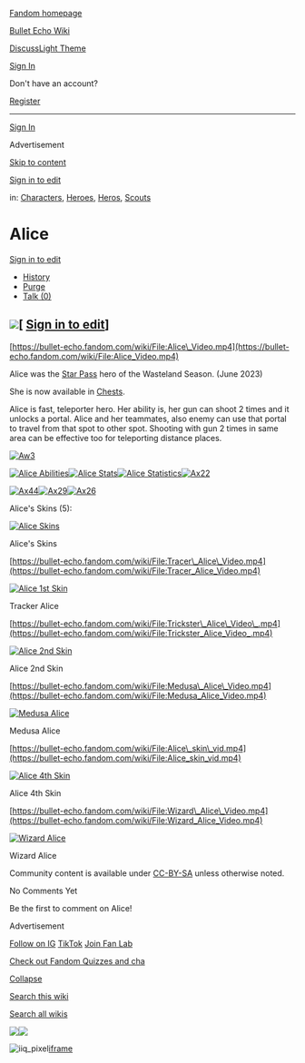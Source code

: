 [Fandom homepage](https://www.fandom.com/)

[Bullet Echo Wiki](https://bullet-echo.fandom.com/)

[Discuss](https://bullet-echo.fandom.com/f "Discuss")[Light Theme](https://bullet-echo.fandom.com/wiki/Alice# "Light Theme")

[Sign In](https://auth.fandom.com/signin?source=mw&redirect=https%3A%2F%2Fbullet-echo.fandom.com%2Fwiki%2FAlice)

Don't have an account?

[Register](https://auth.fandom.com/register?source=mw&redirect=https%3A%2F%2Fbullet-echo.fandom.com%2Fwiki%2FAlice)

* * *

[Sign In](https://auth.fandom.com/signin?source=mw&redirect=https%3A%2F%2Fbullet-echo.fandom.com%2Fwiki%2FAlice)

Advertisement

[Skip to content](https://bullet-echo.fandom.com/wiki/Alice#page-header)

[Sign in to edit](https://auth.fandom.com/signin?redirect=https%3A%2F%2Fbullet-echo.fandom.com%2Fwiki%2FAlice%3Fveaction%3Dedit&uselang=en)

in: [Characters](https://bullet-echo.fandom.com/wiki/Category:Characters "Category:Characters"), [Heroes](https://bullet-echo.fandom.com/wiki/Category:Heroes "Category:Heroes"), [Heros](https://bullet-echo.fandom.com/wiki/Category:Heros "Category:Heros"), [Scouts](https://bullet-echo.fandom.com/wiki/Category:Scouts "Category:Scouts")

# Alice

[Sign in to edit](https://auth.fandom.com/signin?redirect=https%3A%2F%2Fbullet-echo.fandom.com%2Fwiki%2FAlice%3Fveaction%3Dedit&uselang=en)

- [History](https://bullet-echo.fandom.com/wiki/Alice?action=history)
- [Purge](https://bullet-echo.fandom.com/wiki/Alice?action=purge)
- [Talk (0)](https://bullet-echo.fandom.com/wiki/Talk:Alice?action=edit&redlink=1)

## [![](https://static.wikia.nocookie.net/bullet-echo/images/d/de/Alice_in_lobby.jpg/revision/latest?cb=20240818202713)](https://static.wikia.nocookie.net/bullet-echo/images/d/de/Alice_in_lobby.jpg/revision/latest?cb=20240818202713)\[ [Sign in to edit](https://auth.fandom.com/signin?redirect=https%3A%2F%2Fbullet-echo.fandom.com%2Fwiki%2FAlice%3Fveaction%3Dedit%26section%3D1&uselang=en "Sign in to edit")\]

[https://bullet-echo.fandom.com/wiki/File:Alice\_Video.mp4](https://bullet-echo.fandom.com/wiki/File:Alice_Video.mp4)

Alice was the [Star Pass](https://bullet-echo.fandom.com/wiki/Star_Pass "Star Pass") hero of the Wasteland Season. (June 2023)

She is now available in [Chests](https://bullet-echo.fandom.com/wiki/Chests "Chests").

Alice is fast, teleporter hero. Her ability is, her gun can shoot 2 times and it unlocks a portal. Alice and her teammates, also enemy can use that portal to travel from that spot to other spot. Shooting with gun 2 times in same area can be effective too for teleporting distance places.

[![Aw3](https://static.wikia.nocookie.net/bullet-echo/images/d/d2/Aw3.png/revision/latest?cb=20241129102538)](https://static.wikia.nocookie.net/bullet-echo/images/d/d2/Aw3.png/revision/latest?cb=20241129102538)

[![Alice Abilities ](https://static.wikia.nocookie.net/bullet-echo/images/0/01/Alice_Abilities_.jpg/revision/latest?cb=20240819142008)](https://static.wikia.nocookie.net/bullet-echo/images/0/01/Alice_Abilities_.jpg/revision/latest?cb=20240819142008)[![Alice Stats](https://static.wikia.nocookie.net/bullet-echo/images/5/5b/Alice_Stats.jpg/revision/latest?cb=20240819142012)](https://static.wikia.nocookie.net/bullet-echo/images/5/5b/Alice_Stats.jpg/revision/latest?cb=20240819142012)[![Alice Statistics ](https://static.wikia.nocookie.net/bullet-echo/images/0/02/Alice_Statistics_.jpg/revision/latest?cb=20240819142013)](https://static.wikia.nocookie.net/bullet-echo/images/0/02/Alice_Statistics_.jpg/revision/latest?cb=20240819142013)[![Ax22](https://static.wikia.nocookie.net/bullet-echo/images/4/48/Ax22.png/revision/latest?cb=20241129113925)](https://static.wikia.nocookie.net/bullet-echo/images/4/48/Ax22.png/revision/latest?cb=20241129113925)

[![Ax44](https://static.wikia.nocookie.net/bullet-echo/images/d/d1/Ax44.png/revision/latest?cb=20241129114249)](https://static.wikia.nocookie.net/bullet-echo/images/d/d1/Ax44.png/revision/latest?cb=20241129114249)[![Ax29](https://static.wikia.nocookie.net/bullet-echo/images/6/62/Ax29.png/revision/latest?cb=20241129113928)](https://static.wikia.nocookie.net/bullet-echo/images/6/62/Ax29.png/revision/latest?cb=20241129113928)[![Ax26](https://static.wikia.nocookie.net/bullet-echo/images/6/63/Ax26.png/revision/latest?cb=20241129113928)](https://static.wikia.nocookie.net/bullet-echo/images/6/63/Ax26.png/revision/latest?cb=20241129113928)

Alice's Skins (5):

[![Alice Skins](https://static.wikia.nocookie.net/bullet-echo/images/a/a9/Alice_Skins.jpg/revision/latest?cb=20240818161400)](https://static.wikia.nocookie.net/bullet-echo/images/a/a9/Alice_Skins.jpg/revision/latest?cb=20240818161400)

Alice's Skins

[https://bullet-echo.fandom.com/wiki/File:Tracer\_Alice\_Video.mp4](https://bullet-echo.fandom.com/wiki/File:Tracer_Alice_Video.mp4)

[![Alice 1st Skin](https://static.wikia.nocookie.net/bullet-echo/images/7/72/Alice_1st_Skin.jpg/revision/latest?cb=20240818161505)](https://static.wikia.nocookie.net/bullet-echo/images/7/72/Alice_1st_Skin.jpg/revision/latest?cb=20240818161505)

Tracker Alice

[https://bullet-echo.fandom.com/wiki/File:Trickster\_Alice\_Video\_.mp4](https://bullet-echo.fandom.com/wiki/File:Trickster_Alice_Video_.mp4)

[![Alice 2nd Skin](https://static.wikia.nocookie.net/bullet-echo/images/b/bf/Alice_2nd_Skin.jpg/revision/latest?cb=20240818161615)](https://static.wikia.nocookie.net/bullet-echo/images/b/bf/Alice_2nd_Skin.jpg/revision/latest?cb=20240818161615)

Alice 2nd Skin

[https://bullet-echo.fandom.com/wiki/File:Medusa\_Alice\_Video.mp4](https://bullet-echo.fandom.com/wiki/File:Medusa_Alice_Video.mp4)

[![Medusa Alice](https://static.wikia.nocookie.net/bullet-echo/images/3/3a/Medusa_Alice.jpg/revision/latest?cb=20240818161710)](https://static.wikia.nocookie.net/bullet-echo/images/3/3a/Medusa_Alice.jpg/revision/latest?cb=20240818161710)

Medusa Alice

[https://bullet-echo.fandom.com/wiki/File:Alice\_skin\_vid.mp4](https://bullet-echo.fandom.com/wiki/File:Alice_skin_vid.mp4)

[![Alice 4th Skin](https://static.wikia.nocookie.net/bullet-echo/images/b/bc/Alice_4th_Skin.jpg/revision/latest?cb=20240818161750)](https://static.wikia.nocookie.net/bullet-echo/images/b/bc/Alice_4th_Skin.jpg/revision/latest?cb=20240818161750)

Alice 4th Skin

[https://bullet-echo.fandom.com/wiki/File:Wizard\_Alice\_Video.mp4](https://bullet-echo.fandom.com/wiki/File:Wizard_Alice_Video.mp4)

[![Wizard Alice](https://static.wikia.nocookie.net/bullet-echo/images/b/bb/Wizard_Alice.jpg/revision/latest?cb=20240818161834)](https://static.wikia.nocookie.net/bullet-echo/images/b/bb/Wizard_Alice.jpg/revision/latest?cb=20240818161834)

Wizard Alice

Community content is available under [CC-BY-SA](https://www.fandom.com/licensing) unless otherwise noted.

No Comments Yet

Be the first to comment on Alice!

Advertisement

[Follow on IG](https://bit.ly/FandomIG) [TikTok](https://bit.ly/TikTokFandom) [Join Fan Lab](https://bit.ly/FanLabWikiBar)

[Check out Fandom Quizzes and cha](https://bit.ly/WBTrivia2)

[Collapse](https://bullet-echo.fandom.com/wiki/Alice# "Collapse")

[Search this wiki](https://bullet-echo.fandom.com/wiki/Special:Search?scope=internal&query=&h=1&isFromHighlightActions=on)

[Search all wikis](https://bullet-echo.fandom.com/wiki/Special:Search?scope=cross-wiki&query=&h=1&isFromHighlightActions=on)

![](https://idsync.rlcdn.com/712315.gif?partner_uid=4de28751-a349-4ab6-9f6a-3c34e927b8c7)![](https://pixel.tapad.com/idsync/ex/receive?partner_id=3442&partner_device_id=4de28751-a349-4ab6-9f6a-3c34e927b8c7&partner_url=https://services.fandom.com/identity-storage/external/experian/receiveid/f89582c4-d2a0-40c3-82d6-ab51a409e309?id=${TA_DEVICE_ID}&partner=TAPAD)

![iiq_pixel](https://sync.intentiq.com/profiles_engine/ProfilesEngineServlet?at=20&mi=10&secure=1&dpi=1187275693&iiqidtype=2&iiqpcid=92063b7f-47c9-0758-b47b-cde80e2d7ea0&iiqpciddate=1745205135461&tsrnd=320_1745205135507&vrref=fandom.com&jsver=6.07&dw=1280&dh=1024&dpr=1&lan=en-US&testPercentage=97&testGroup=A&uh=%7B%220%22%3A%22%5C%22Google%20Chrome%5C%22%3Bv%3D%5C%22135%5C%22%2C%20%5C%22Not-A.Brand%5C%22%3Bv%3D%5C%228%5C%22%2C%20%5C%22Chromium%5C%22%3Bv%3D%5C%22135%5C%22%22%2C%221%22%3A%22%3F0%22%2C%222%22%3A%22%5C%22Linux%20x86_64%5C%22%22%2C%223%22%3A%22%5C%22x86%5C%22%22%2C%224%22%3A%22%5C%2264%5C%22%22%2C%226%22%3A%22%5C%226.6.72%5C%22%22%2C%227%22%3A%22%3F0%22%2C%228%22%3A%22%5C%22Google%20Chrome%5C%22%3Bv%3D%5C%22135.0.7049.95%5C%22%2C%20%5C%22Not-A.Brand%5C%22%3Bv%3D%5C%228.0.0.0%5C%22%2C%20%5C%22Chromium%5C%22%3Bv%3D%5C%22135.0.7049.95%5C%22%22%7D&gdpr=0)[iframe](https://www.fandom.com/silver-surfer.html)